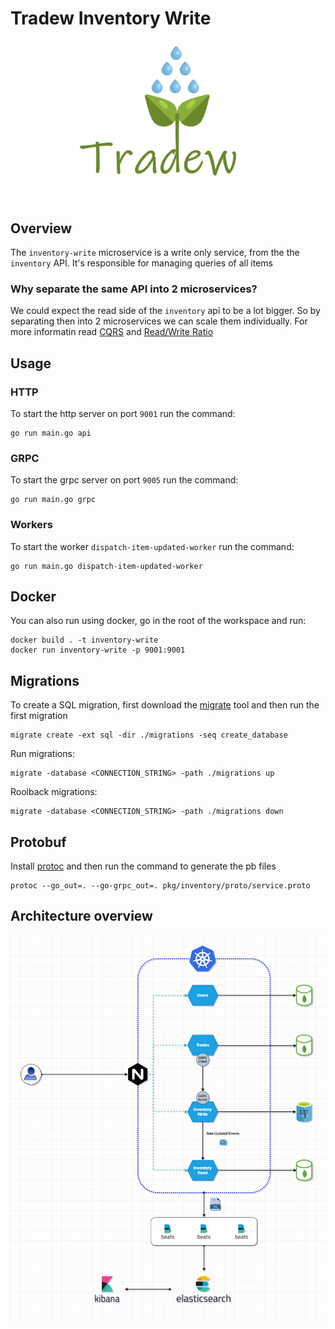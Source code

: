 # Tradew Inventory Write

<div align="center"><img src="docs/logo.png" alt="logo" width="300"/></div>

## Overview
The `inventory-write` microservice is a write only service, from the the `inventory` API. It's responsible for managing queries of all items

### Why separate the same API into 2 microservices?
We could expect the read side of the `inventory` api to be a lot bigger. So by separating then into 2 microservices we can scale them individually. For more informatin read [CQRS](https://en.wikipedia.org/wiki/Command%E2%80%93query_separation) and [Read/Write Ratio](https://support.liveoptics.com/hc/en-us/articles/229590547-Live-Optics-Basics-Read-Write-Ratio)

## Usage

### HTTP
To start the http server on port `9001` run the command:
```
go run main.go api
```

### GRPC
To start the grpc server on port `9005` run the command:
```
go run main.go grpc
```

### Workers
To start the worker `dispatch-item-updated-worker` run the command:
```
go run main.go dispatch-item-updated-worker
```

## Docker

You can also run using docker, go in the root of the workspace and run:
```
docker build . -t inventory-write
docker run inventory-write -p 9001:9001
```

## Migrations
To create a SQL migration, first download the [migrate](https://github.com/golang-migrate/migrate) tool and then run the first migration

```
migrate create -ext sql -dir ./migrations -seq create_database
```

Run migrations:
```
migrate -database <CONNECTION_STRING> -path ./migrations up
```

Roolback migrations:
```
migrate -database <CONNECTION_STRING> -path ./migrations down
```

## Protobuf
Install [protoc](https://grpc.io/docs/protoc-installation/) and then run the command to generate the pb files
```
protoc --go_out=. --go-grpc_out=. pkg/inventory/proto/service.proto
```


## Architecture overview

![image of the architecture](./docs/architecture.png)